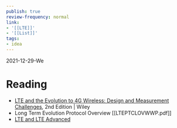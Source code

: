 ```yaml
---
publish: true
review-frequency: normal
link:
- '[[LTE]]'
- '[[List]]'
tags:
- idea
---
```

2021-12-29-We

# Reading
- [LTE and the Evolution to 4G Wireless: Design and Measurement Challenges](https://www.wiley.com/en-us/LTE+and+the+Evolution+to+4G+Wireless%3A+Design+and+Measurement+Challenges%2C+2nd+Edition-p-9781119962571), 2nd Edition | Wiley
- Long Term Evolution Protocol Overview [[LTEPTCLOVWWP.pdf]]
- [LTE and LTE Advanced](http://anisimoff.org/eng/lte.html)